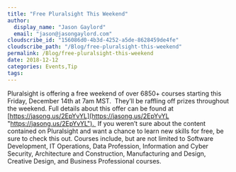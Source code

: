 ```yaml
---
title: "Free Pluralsight This Weekend"
author: 
  display_name: "Jason Gaylord"
  email: "jason@jasongaylord.com"
cloudscribe_id: "156086d0-4b3d-4252-a5de-8628459de4fe"
cloudscribe_path: "/Blog/free-pluralsight-this-weekend"
permalink: /Blog/free-pluralsight-this-weekend
date: 2018-12-12
categories: Events,Tip
tags: 
---
```


Pluralsight is offering a free weekend of over 6850+ courses starting this Friday, December 14th at 7am MST.  They’ll be raffling off prizes throughout the weekend. Full details about this offer can be found at [https://jasong.us/2EpYvYL](https://jasong.us/2EpYvYL "https://jasong.us/2EpYvYL").  If you weren’t sure about the content contained on Pluralsight and want a chance to learn new skills for free, be sure to check this out. Courses include, but are not limited to Software Development, IT Operations, Data Profession, Information and Cyber Security, Architecture and Construction, Manufacturing and Design, Creative Design, and Business Professional courses.
